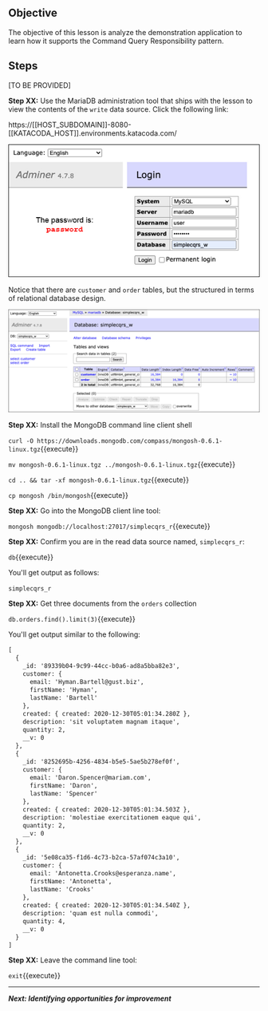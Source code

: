 ## Objective
The objective of this lesson is analyze the demonstration application to learn how it supports the Command Query Responsibility pattern.

## Steps

[TO BE PROVIDED]


**Step XX:** Use the MariaDB administration tool that ships with the lesson to view the contents of the `write` data source. Click the following link:

https://[[HOST_SUBDOMAIN]]-8080-[[KATACODA_HOST]].environments.katacoda.com/


![Database Access](msdb-003/assets/db_access.jpg)

Notice that there are `customer` and `order` tables, but the structured in terms of relational database design.


![Database Admin UI](msdb-003/assets/db_admin_ui.png)

**Step XX:** Install the MongoDB command line client shell

`curl -O https://downloads.mongodb.com/compass/mongosh-0.6.1-linux.tgz`{{execute}}

`mv mongosh-0.6.1-linux.tgz ../mongosh-0.6.1-linux.tgz`{{execute}}

`cd .. && tar -xf mongosh-0.6.1-linux.tgz`{{execute}}

`cp mongosh /bin/mongosh`{{execute}}

**Step XX:** Go into the MongoDB client line tool: 

`mongosh mongodb://localhost:27017/simplecqrs_r`{{execute}}

**Step XX:** Confirm you are in the read data source named, `simplecqrs_r`:

`db`{{execute}}

You'll get output as follows:

`simplecqrs_r`

**Step XX:** Get three documents from the `orders` collection

`db.orders.find().limit(3)`{{execute}}

You'll get output similar to the following:

```
[
  {
    _id: '89339b04-9c99-44cc-b0a6-ad8a5bba82e3',
    customer: {
      email: 'Hyman.Bartell@gust.biz',
      firstName: 'Hyman',
      lastName: 'Bartell'
    },
    created: { created: 2020-12-30T05:01:34.280Z },
    description: 'sit voluptatem magnam itaque',
    quantity: 2,
    __v: 0
  },
  {
    _id: '8252695b-4256-4834-b5e5-5ae5b278ef0f',
    customer: {
      email: 'Daron.Spencer@mariam.com',
      firstName: 'Daron',
      lastName: 'Spencer'
    },
    created: { created: 2020-12-30T05:01:34.503Z },
    description: 'molestiae exercitationem eaque qui',
    quantity: 2,
    __v: 0
  },
  {
    _id: '5e08ca35-f1d6-4c73-b2ca-57af074c3a10',
    customer: {
      email: 'Antonetta.Crooks@esperanza.name',
      firstName: 'Antonetta',
      lastName: 'Crooks'
    },
    created: { created: 2020-12-30T05:01:34.540Z },
    description: 'quam est nulla commodi',
    quantity: 4,
    __v: 0
  }
]

```

**Step XX:**  Leave the command line tool:

`exit`{{execute}}


---

***Next: Identifying opportunities for improvement***